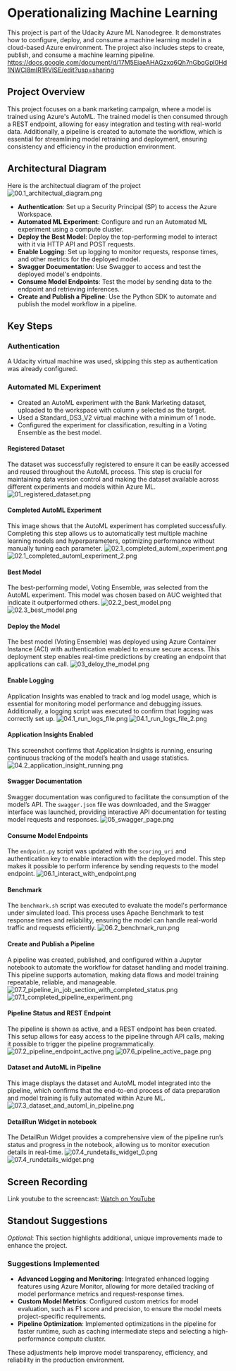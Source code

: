 # Operationalizing Machine Learning

This project is part of the Udacity Azure ML Nanodegree. It demonstrates how to configure, deploy, and consume a machine learning model in a cloud-based Azure environment. The project also includes steps to create, publish, and consume a machine learning pipeline.
https://docs.google.com/document/d/17M5EjaeAHAGzxq6Qh7nGbqGpl0Hd1NWCl8mIR1RVISE/edit?usp=sharing 
## Project Overview
This project focuses on a bank marketing campaign, where a model is trained using Azure's AutoML. The trained model is then consumed through a REST endpoint, allowing for easy integration and testing with real-world data. Additionally, a pipeline is created to automate the workflow, which is essential for streamlining model retraining and deployment, ensuring consistency and efficiency in the production environment.

## Architectural Diagram
Here is the architectual diagram of the project
![00.1_architectual_diagram.png](/images/00.1_architectual_diagram.png)

- **Authentication**: Set up a Security Principal (SP) to access the Azure Workspace.
- **Automated ML Experiment**: Configure and run an Automated ML experiment using a compute cluster.
- **Deploy the Best Model**: Deploy the top-performing model to interact with it via HTTP API and POST requests.
- **Enable Logging**: Set up logging to monitor requests, response times, and other metrics for the deployed model.
- **Swagger Documentation**: Use Swagger to access and test the deployed model's endpoints.
- **Consume Model Endpoints**: Test the model by sending data to the endpoint and retrieving inferences.
- **Create and Publish a Pipeline**: Use the Python SDK to automate and publish the model workflow in a pipeline.

## Key Steps
### Authentication
A Udacity virtual machine was used, skipping this step as authentication was already configured.

### Automated ML Experiment
- Created an AutoML experiment with the Bank Marketing dataset, uploaded to the workspace with column `y` selected as the target.
- Used a Standard_DS3_V2 virtual machine with a minimum of 1 node.
- Configured the experiment for classification, resulting in a Voting Ensemble as the best model.

#### Registered Dataset
The dataset was successfully registered to ensure it can be easily accessed and reused throughout the AutoML process. This step is crucial for maintaining data version control and making the dataset available across different experiments and models within Azure ML.
![01_registered_dataset.png](/images/01_registered_dataset.png)

#### Completed AutoML Experiment
This image shows that the AutoML experiment has completed successfully. Completing this step allows us to automatically test multiple machine learning models and hyperparameters, optimizing performance without manually tuning each parameter.
![02.1_completed_automl_experiment.png](/images/02.1_completed_automl_experiment.png)
![02.1_completed_automl_experiment_2.png](/images/02.1_completed_automl_experiment_2.png)

#### Best Model
The best-performing model, Voting Ensemble, was selected from the AutoML experiment. This model was chosen based on AUC weighted that indicate it outperformed others.
![02.2_best_model.png](/images/02.2_best_model.png)
![02.3_best_model.png](/images/02.3_best_model.png)

#### Deploy the Model
The best model (Voting Ensemble) was deployed using Azure Container Instance (ACI) with authentication enabled to ensure secure access. This deployment step enables real-time predictions by creating an endpoint that applications can call.
![03_deloy_the_model.png](/images/03_deloy_the_model.png)

#### Enable Logging
Application Insights was enabled to track and log model usage, which is essential for monitoring model performance and debugging issues. Additionally, a logging script was executed to confirm that logging was correctly set up.
![04.1_run_logs_file.png](/images/04.1_run_logs_file.png)
![04.1_run_logs_file_2.png](/images/04.1_run_logs_file_2.png)

#### Application Insights Enabled
This screenshot confirms that Application Insights is running, ensuring continuous tracking of the model’s health and usage statistics.
![04.2_application_insight_running.png](/images/04.2_application_insight_running.png)

#### Swagger Documentation
Swagger documentation was configured to facilitate the consumption of the model’s API. The `swagger.json` file was downloaded, and the Swagger interface was launched, providing interactive API documentation for testing model requests and responses.
![05_swagger_page.png](/images/05_swagger_page.png)

#### Consume Model Endpoints
The `endpoint.py` script was updated with the `scoring_uri` and authentication key to enable interaction with the deployed model. This step makes it possible to perform inference by sending requests to the model endpoint.
![06.1_interact_with_endpoint.png](/images/06.1_interact_with_endpoint.png)

#### Benchmark
The `benchmark.sh` script was executed to evaluate the model's performance under simulated load. This process uses Apache Benchmark to test response times and reliability, ensuring the model can handle real-world traffic and requests efficiently.
![06.2_benchmark_run.png](/images/06.2_benchmark_run.png)

#### Create and Publish a Pipeline
A pipeline was created, published, and configured within a Jupyter notebook to automate the workflow for dataset handling and model training. This pipeline supports automation, making data flows and model training repeatable, reliable, and manageable.
![07.7_pipeline_in_job_section_with_completed_status.png](/images/07.7_pipeline_in_job_section_with_completed_status.png)
![07.1_completed_pipeline_experiment.png](/images/07.1_completed_pipeline_experiment.png)

#### Pipeline Status and REST Endpoint
The pipeline is shown as active, and a REST endpoint has been created. This setup allows for easy access to the pipeline through API calls, making it possible to trigger the pipeline programmatically.
![07.2_pipeline_endpoint_active.png](/images/07.2_pipeline_endpoint_active.png)
![07.6_pipeline_active_page.png](/images/07.6_pipeline_active_page.png)

#### Dataset and AutoML in Pipeline
This image displays the dataset and AutoML model integrated into the pipeline, which confirms that the end-to-end process of data preparation and model training is fully automated within Azure ML.
![07.3_dataset_and_automl_in_pipeline.png](/images/07.3_dataset_and_automl_in_pipeline.png)

#### DetailRun Widget in notebook
The DetailRun Widget provides a comprehensive view of the pipeline run’s status and progress in the notebook, allowing us to monitor execution details in real-time.
![07.4_rundetails_widget_0.png](/images/07.4_rundetails_widget_0.png)
![07.4_rundetails_widget.png](/images/07.4_rundetails_widget.png)

## Screen Recording
Link youtube to the screencast: [Watch on YouTube](https://youtu.be/Pso-4lLe4kw)


## Standout Suggestions
*Optional*: This section highlights additional, unique improvements made to enhance the project.

### Suggestions Implemented
- **Advanced Logging and Monitoring**: Integrated enhanced logging features using Azure Monitor, allowing for more detailed tracking of model performance metrics and request-response times.
- **Custom Model Metrics**: Configured custom metrics for model evaluation, such as F1 score and precision, to ensure the model meets project-specific requirements.
- **Pipeline Optimization**: Implemented optimizations in the pipeline for faster runtime, such as caching intermediate steps and selecting a high-performance compute cluster.

These adjustments help improve model transparency, efficiency, and reliability in the production environment.


